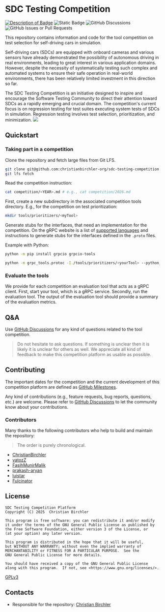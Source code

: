 # SDC Testing Competition
<a href="https://christianbirchler-org.github.io/sdc-testing-competition/"><img src="https://img.shields.io/badge/SDC_Competition-Website-blue" alt="Description of Badge"></a>
![Static Badge](https://img.shields.io/badge/Python-3.13-blue)
![GitHub Discussions](https://img.shields.io/github/discussions/christianbirchler-org/sdc-testing-competition)
![GitHub Issues or Pull Requests](https://img.shields.io/github/issues/christianbirchler-org/sdc-testing-competition)

This repository contains information and code for the tool competition on test selection for self-driving cars in simulation.

Self-driving cars (SDCs) are equipped with onboard cameras and various sensors have already demonstrated the possibility of autonomous driving in real environments, leading to great interest in various application domains.
However, despite the necessity of systematically testing such complex and automated systems to ensure their safe operation in real-world environments, there has been relatively limited investment in this direction so far.

The SDC Testing Competition is an initiative designed to inspire and encourage the Software Testing Community to direct their attention toward SDCs as a rapidly emerging and crucial domain.
The competition's current focus is on regression testing for test suites executing system tests of SDCs in simulation.
Regression testing involves test selection, prioritization, and minimization.
![](example.png)

## Quickstart

### Taking part in a competition
Clone the repository and fetch large files from Git LFS.
``` bash
git clone git@github.com:christianbirchler-org/sdc-testing-competition.git
git lfs fetch
```

Read the competition instruction:
``` bash
cat competition/<YEAR>.md # e.g., cat competition/2026.md
```

First, create a new subdirectory in the associated competition tools directory. E.g., for the competition on test prioritization:
``` bash
mkdir tools/prioritizers/<myTool>
```

Generate stubs for the interfaces, that need an implementation for the competition.
On the gRPC website is a list of [supported languages](https://grpc.io/docs/languages/) and instructions to generate stubs for the interfaces defined in the `.proto` files.

Example with Python:
``` bash
python -m pip install grpcio grpcio-tools

python -m grpc_tools.protoc -I./tools/prioritizers/<yourTool> --python_out=./tools/prioritizers/<yourTool> --pyi_out=./tools/prioritizers/<yourTool> --grpc_python_out=./tools/prioritizers/<yourTool> path/to/protofile.proto
```

### Evaluate the tools
We provide for each competition an evaluation tool that acts as a gRPC client.
First, start your tool, which is a gRPC service.
Secondly, run the evaluation tool.
The output of the evaluation tool should provide a summary of the evaluation metrics.

## Q&A
Use [GitHub Discussions](https://github.com/christianbirchler-org/sdc-testing-competition/discussions) for any kind of questions related to the tool competition.

> Do not hesitate to ask questions.
> If something is unclear then it is likely it is unclear for others as well.
> We appreciate all kind of feedback to make this competition platform as usable as possible.


## Contributing
The important dates for the competition and the current development of this competition platform are defined as [GitHub Milestones](https://github.com/christianbirchler-org/sdc-testing-competition/milestones).

Any kind of contributions (e.g., feature requests, bug reports, questions, etc.) are welcome.
Please refer to [GitHub Discussions](https://github.com/christianbirchler-org/sdc-testing-competition/discussions) to let the community know about your contributions.

### Contributors
Many thanks to the following contributors who help to build and maintain the repository:

> The order is purely chronological.

- [ChristianBirchler](https://github.com/ChristianBirchler)
- [vatozZ](https://github.com/vatozZ)
- [FasihMunirMalik](https://github.com/FasihMunirMalik)
- [prakash-aryan](https://github.com/prakash-aryan)
- [luistar](https://github.com/luistar)
- [Fulcinator](https://github.com/Fulcinator)


## License
```{text}
SDC Testing Competition Platform
Copyright (C) 2025  Christian Birchler

This program is free software: you can redistribute it and/or modify
it under the terms of the GNU General Public License as published by
the Free Software Foundation, either version 3 of the License, or
(at your option) any later version.

This program is distributed in the hope that it will be useful,
but WITHOUT ANY WARRANTY; without even the implied warranty of
MERCHANTABILITY or FITNESS FOR A PARTICULAR PURPOSE.  See the
GNU General Public License for more details.

You should have received a copy of the GNU General Public License
along with this program.  If not, see <https://www.gnu.org/licenses/>.
```
[GPLv3](LICENSE)

## Contacts
- Responsible for the repository: [Christian Birchler](https://www.christianbirchler.org)
